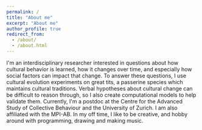 ```yaml
---
permalink: /
title: "About me"
excerpt: "About me"
author_profile: true
redirect_from:
  - /about/
  - /about.html
---
```


I'm an interdisciplinary researcher interested in questions about how cultural behavior is learned, how it changes over time, and especially how social factors can impact that change. To answer these questions, I use cultural evolution experiments on great tits, a passerine species which maintains cultural traditions. Verbal hypotheses about cultural change can be difficult to reason through, so I also create computational models to help validate them. Currently, I'm a postdoc at the Centre for the Advanced Study of Collective Behaviour and the University of Zurich. I am also affiliated with the MPI-AB. In my off time, I like to be creative, and hobby around with programming, drawing and making music.

